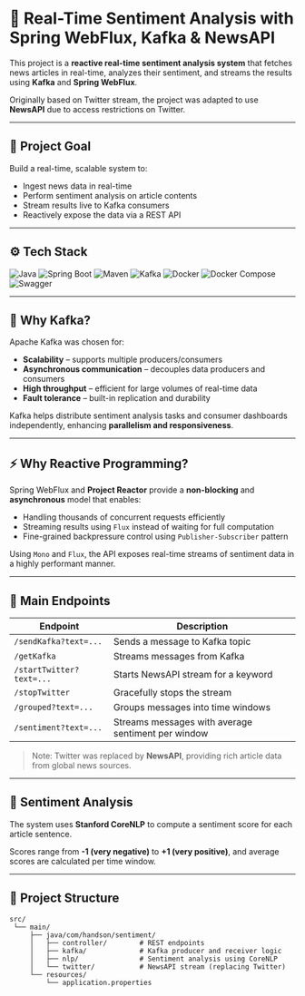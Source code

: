 # 🧠 Real-Time Sentiment Analysis with Spring WebFlux, Kafka & NewsAPI

This project is a **reactive real-time sentiment analysis system** that fetches news articles in real-time, analyzes their sentiment, and streams the results using **Kafka** and **Spring WebFlux**.

Originally based on Twitter stream, the project was adapted to use **NewsAPI** due to access restrictions on Twitter.

---

## 🎯 Project Goal

Build a real-time, scalable system to:
- Ingest news data in real-time
- Perform sentiment analysis on article contents
- Stream results live to Kafka consumers
- Reactively expose the data via a REST API

---

## ⚙️ Tech Stack

![Java](https://img.shields.io/badge/Java-17-blue)
![Spring Boot](https://img.shields.io/badge/Spring_Boot-3.5.0-brightgreen)
![Maven](https://img.shields.io/badge/Maven-3.9.9-red)
![Kafka](https://img.shields.io/badge/Kafka-Message_Queue-orange)
![Docker](https://img.shields.io/badge/Docker-Containerized-2496ed)
![Docker Compose](https://img.shields.io/badge/Docker--Compose-Orchestration-blue)
![Swagger](https://img.shields.io/badge/Swagger-Enabled-yellowgreen)

---

## 🚀 Why Kafka?

Apache Kafka was chosen for:
- **Scalability** – supports multiple producers/consumers
- **Asynchronous communication** – decouples data producers and consumers
- **High throughput** – efficient for large volumes of real-time data
- **Fault tolerance** – built-in replication and durability

Kafka helps distribute sentiment analysis tasks and consumer dashboards independently, enhancing **parallelism and responsiveness**.

---

## ⚡️ Why Reactive Programming?

Spring WebFlux and **Project Reactor** provide a **non-blocking** and **asynchronous** model that enables:
- Handling thousands of concurrent requests efficiently
- Streaming results using `Flux` instead of waiting for full computation
- Fine-grained backpressure control using `Publisher-Subscriber` pattern

Using `Mono` and `Flux`, the API exposes real-time streams of sentiment data in a highly performant manner.

---

## 🧪 Main Endpoints

| Endpoint                     | Description |
|-----------------------------|-------------|
| `/sendKafka?text=...`       | Sends a message to Kafka topic |
| `/getKafka`                 | Streams messages from Kafka |
| `/startTwitter?text=...`    | Starts NewsAPI stream for a keyword |
| `/stopTwitter`              | Gracefully stops the stream |
| `/grouped?text=...`         | Groups messages into time windows |
| `/sentiment?text=...`       | Streams messages with average sentiment per window |

> Note: Twitter was replaced by **NewsAPI**, providing rich article data from global news sources.

---

## 🧠 Sentiment Analysis

The system uses **Stanford CoreNLP** to compute a sentiment score for each article sentence.

Scores range from **-1 (very negative)** to **+1 (very positive)**, and average scores are calculated per time window.

---

## 🧰 Project Structure

```text
src/
 └── main/
     ├── java/com/handson/sentiment/
     │   ├── controller/        # REST endpoints
     │   ├── kafka/             # Kafka producer and receiver logic
     │   ├── nlp/               # Sentiment analysis using CoreNLP
     │   └── twitter/           # NewsAPI stream (replacing Twitter)
     └── resources/
         └── application.properties
